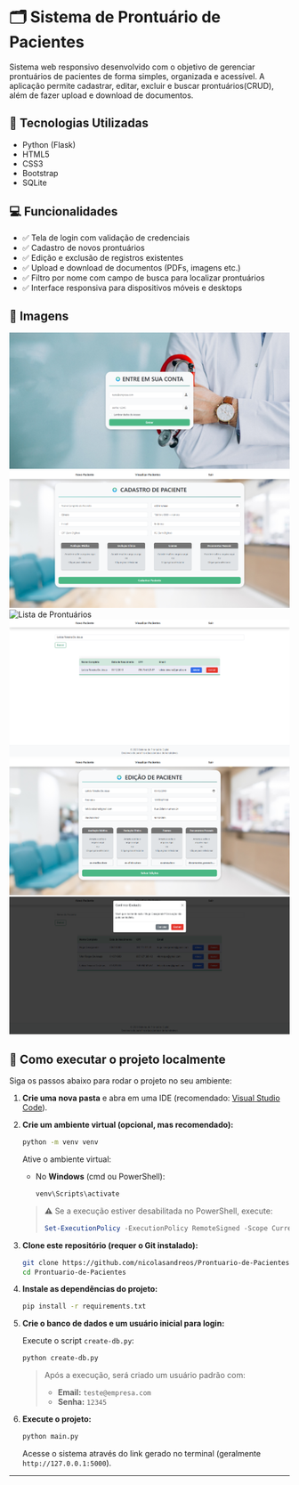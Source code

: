 # 🗂️ Sistema de Prontuário de Pacientes

Sistema web responsivo desenvolvido com o objetivo de gerenciar prontuários de pacientes de forma simples, organizada e acessível.
A aplicação permite cadastrar, editar, excluir e buscar prontuários(CRUD), além de fazer upload e download de documentos.

## 🚀 Tecnologias Utilizadas

* Python (Flask)
* HTML5
* CSS3
* Bootstrap
* SQLite

## 💻 Funcionalidades

* ✅ Tela de login com validação de credenciais
* ✅ Cadastro de novos prontuários
* ✅ Edição e exclusão de registros existentes
* ✅ Upload e download de documentos (PDFs, imagens etc.)
* ✅ Filtro por nome com campo de busca para localizar prontuários
* ✅ Interface responsiva para dispositivos móveis e desktops

## 📸 Imagens

![Login](screenshots/login.png)
![Cadastro de Pacientes](screenshots/cadastro-paciente.png)
![Lista de Prontuários](screenshots/lista-pacientes)
![Campo de busca](screenshots/busca.png)
![Edição de Pacientes](screenshots/edicao.png)
![Exclusão de Pacientes](screenshots/exclusao.png)

## 🧪 Como executar o projeto localmente

Siga os passos abaixo para rodar o projeto no seu ambiente:

1. **Crie uma nova pasta** e abra em uma IDE (recomendado: [Visual Studio Code](https://code.visualstudio.com/)).

2. **Crie um ambiente virtual (opcional, mas recomendado):**

   ```bash
   python -m venv venv
   ```

   Ative o ambiente virtual:

   * No **Windows** (cmd ou PowerShell):

     ```bash
     venv\Scripts\activate
     ```

   > ⚠️ Se a execução estiver desabilitada no PowerShell, execute:
   >
   > ```powershell
   > Set-ExecutionPolicy -ExecutionPolicy RemoteSigned -Scope CurrentUser
   > ```

3. **Clone este repositório (requer o Git instalado):**

   ```bash
   git clone https://github.com/nicolasandreos/Prontuario-de-Pacientes.git
   cd Prontuario-de-Pacientes
   ```

4. **Instale as dependências do projeto:**

   ```bash
   pip install -r requirements.txt
   ```

5. **Crie o banco de dados e um usuário inicial para login:**

   Execute o script `create-db.py`:

   ```bash
   python create-db.py
   ```

   > Após a execução, será criado um usuário padrão com:
   >
   > * **Email:** `teste@empresa.com`
   > * **Senha:** `12345`

6. **Execute o projeto:**

   ```bash
   python main.py
   ```

   Acesse o sistema através do link gerado no terminal (geralmente `http://127.0.0.1:5000`).

---

